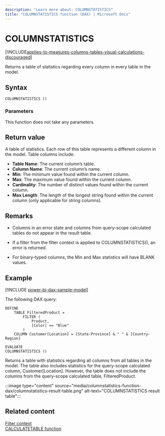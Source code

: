 ```yaml
---
description: "Learn more about: COLUMNSTATISTICS"
title: "COLUMNSTATISTICS function (DAX) | Microsoft Docs"
---
```

# COLUMNSTATISTICS

[!INCLUDE[applies-to-measures-columns-tables-visual-calculations-discouraged](includes/applies-to-measures-columns-tables-visual-calculations-discouraged.md)]

Returns a table of statistics regarding every column in every table in the model.

## Syntax

```dax
COLUMNSTATISTICS ()
```

### Parameters

This function does not take any parameters.

## Return value

A table of statistics. Each row of this table represents a different column in the model. Table columns include:

- **Table Name**: The current column’s table.
- **Column Name**: The current column’s name.
- **Min**: The minimum value found within the current column.
- **Max**: The maximum value found within the current column.
- **Cardinality**: The number of distinct values found within the current column.
- **Max Length**: The length of the longest string found within the current column (only applicable for string columns).

## Remarks

- Columns in an error state and columns from query-scope calculated tables do not appear in the result table.

- If a filter from the filter context is applied to COLUMNSTATISTICS(), an error is returned.

- For binary-typed columns, the Min and Max statistics will have BLANK values.


## Example

[!INCLUDE [power-bi-dax-sample-model](includes/power-bi-dax-sample-model.md)]

The following DAX query:

```dax
DEFINE
    TABLE FilteredProduct =
        FILTER (
            Product,
            [Color] == "Blue"
        )
    COLUMN Customer[Location] = [State-Province] & " " & [Country-Region]

EVALUATE
COLUMNSTATISTICS ()

```

Returns a table with statistics regarding all columns from all tables in the model. The table also includes statistics for the query-scope calculated column, Customer[Location]. However, the table does not include the columns from the query-scope calculated table, FilteredProduct.

:::image type="content" source="media/columnstatistics-function-dax/columnstatistics-result-table.png" alt-text="COLUMNSTATISTICS result table":::

## Related content

[Filter context](dax-overview.md#filter-context)  
[CALCULATETABLE function](calculatetable-function-dax.md)  
